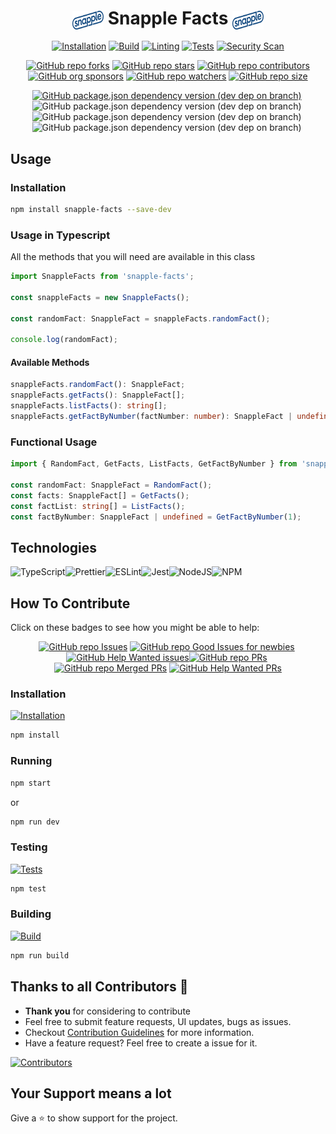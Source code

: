 <div align="center">
<h1><img src='./src/assets/Snapple_logo_(2020).png' width='50' height='30' align='center' alt='Snapple Logo' />
Snapple Facts
<img src='./src/assets/Snapple_logo_(2020).png' width='50' height='30' align='center' alt='Snapple Logo' />
</h1>

[![Installation](https://github.com/Vaporjawn/snapple-facts/actions/workflows/install.js.yml/badge.svg)](https://github.com/Vaporjawn/snapple-facts/actions/workflows/install.js.yml)
[![Build](https://github.com/Vaporjawn/snapple-facts/actions/workflows/build.js.yml/badge.svg)](https://github.com/Vaporjawn/snapple-facts/actions/workflows/build.js.yml)
[![Linting](https://github.com/Vaporjawn/snapple-facts/actions/workflows/lint.js.yml/badge.svg)](https://github.com/Vaporjawn/snapple-facts/actions/workflows/lint.js.yml)
[![Tests](https://github.com/Vaporjawn/snapple-facts/actions/workflows/tests.js.yml/badge.svg)](https://github.com/Vaporjawn/snapple-facts/actions/workflows/tests.js.yml)
[![Security Scan](https://github.com/Vaporjawn/snapple-facts/actions/workflows/securityScan.yml/badge.svg)](https://github.com/Vaporjawn/snapple-facts/actions/workflows/securityScan.yml)

[![GitHub repo forks](https://img.shields.io/github/forks/Vaporjawn/snapple-facts?style=flat&logo=github&logoColor=whitesmoke&label=Forks)](https://github.com/Vaporjawn/snapple-facts/network)&#160;[![GitHub repo stars](https://img.shields.io/github/stars/Vaporjawn/snapple-facts?style=flat&logo=github&logoColor=whitesmoke&label=Stars)](https://github.com/Vaporjawn/snapple-facts/stargazers)&#160;[![GitHub repo contributors](https://img.shields.io/github/contributors-anon/Vaporjawn/snapple-facts?style=flat&logo=github&logoColor=whitesmoke&label=Contributors)](https://github.com/Vaporjawn/snapple-facts/graphs/contributors)[![GitHub org sponsors](https://img.shields.io/github/sponsors/Vaporjawn?style=flat&logo=github&logoColor=whitesmoke&label=Sponsors)](https://github.com/sponsors/Vaporjawn)&#160;[![GitHub repo watchers](https://img.shields.io/github/watchers/Vaporjawn/snapple-facts?style=flat&logo=github&logoColor=whitesmoke&label=Watchers)](https://github.com/Vaporjawn/snapple-facts/watchers)&#160;[![GitHub repo size](https://img.shields.io/github/repo-size/Vaporjawn/snapple-facts?style=flat&logo=github&logoColor=whitesmoke&label=Repo%20Size)](https://github.com/Vaporjawn/snapple-facts/archive/refs/heads/main.zip)

[![GitHub package.json dependency version (dev dep on branch)](https://img.shields.io/github/package-json/dependency-version/Vaporjawn/snapple-facts/dev/typescript/main?style=flat&logo=typescript&logoColor=whitesmoke&label=TypeScript)](https://www.typescriptlang.org/)&#160;![GitHub package.json dependency version (dev dep on branch)](https://img.shields.io/github/package-json/dependency-version/Vaporjawn/snapple-facts/dev/prettier/main?style=flat&logo=prettier&logoColor=whitesmoke&label=Prettier)&#160;![GitHub package.json dependency version (dev dep on branch)](https://img.shields.io/github/package-json/dependency-version/Vaporjawn/snapple-facts/dev/eslint/main?style=flat&logo=eslint&logoColor=whitesmoke&label=ESLint)&#160;![GitHub package.json dependency version (dev dep on branch)](https://img.shields.io/github/package-json/dependency-version/Vaporjawn/snapple-facts/dev/jest/main?style=flat&logo=jest&logoColor=whitesmoke&label=Jest)&#160;

</div>

## Usage

### Installation

```bash
npm install snapple-facts --save-dev
```

### Usage in Typescript

All the methods that you will need are available in this class

```typescript
import SnappleFacts from 'snapple-facts';

const snappleFacts = new SnappleFacts();

const randomFact: SnappleFact = snappleFacts.randomFact();

console.log(randomFact);
```

#### Available Methods

```typescript
snappleFacts.randomFact(): SnappleFact;
snappleFacts.getFacts(): SnappleFact[];
snappleFacts.listFacts(): string[];
snappleFacts.getFactByNumber(factNumber: number): SnappleFact | undefined;
```

### Functional Usage

```typescript
import { RandomFact, GetFacts, ListFacts, GetFactByNumber } from 'snapple-facts';

const randomFact: SnappleFact = RandomFact();
const facts: SnappleFact[] = GetFacts();
const factList: string[] = ListFacts();
const factByNumber: SnappleFact | undefined = GetFactByNumber(1);
```

## Technologies

<img alt="TypeScript" src="https://img.shields.io/badge/typescript-%233178C6.svg?style=for-the-badge&logo=typescript&logoColor=white"/><img alt="Prettier" src="https://img.shields.io/badge/prettier-%23F7B93E.svg?style=for-the-badge&logo=prettier&logoColor=white"/><img alt="ESLint" src="https://img.shields.io/badge/eslint-%234B32C3.svg?style=for-the-badge&logo=eslint&logoColor=white"/><img alt="Jest" src="https://img.shields.io/badge/jest-%23C21325.svg?style=for-the-badge&logo=jest&logoColor=white"/><img alt="NodeJS" src="https://img.shields.io/badge/nodejs-%23339933.svg?style=for-the-badge&logo=node.js&logoColor=white"/><img alt="NPM" src="https://img.shields.io/badge/npm-%23CB3837.svg?style=for-the-badge&logo=npm&logoColor=white"/>

## How To Contribute

Click on these badges to see how you might be able to help:

<div align="center" markdown="1">

[![GitHub repo Issues](https://img.shields.io/github/issues/Vaporjawn/snapple-facts?style=flat&logo=github&logoColor=red&label=Issues)](https://github.com/Vaporjawn/snapple-facts/issues)&#160;[![GitHub repo Good Issues for newbies](https://img.shields.io/github/issues/Vaporjawn/snapple-facts/good%20first%20issue?style=flat&logo=github&logoColor=green&label=Good%20First%20issues)](https://github.com/Vaporjawn/snapple-facts/issues?q=is%3Aopen+is%3Aissue+label%3A%22good+first+issue%22)&#160;[![GitHub Help Wanted issues](https://img.shields.io/github/issues/Vaporjawn/snapple-facts/help%20wanted?style=flat&logo=github&logoColor=b545d1&label=%22Help%20Wanted%22%20issues)](https://github.com/Vaporjawn/snapple-facts/issues?q=is%3Aopen+is%3Aissue+label%3A%22help+wanted%22)[![GitHub repo PRs](https://img.shields.io/github/issues-pr/Vaporjawn/snapple-facts?style=flat&logo=github&logoColor=orange&label=PRs)](https://github.com/Vaporjawn/snapple-facts/pulls)&#160;[![GitHub repo Merged PRs](https://img.shields.io/github/issues-search/Vaporjawn/snapple-facts?style=flat&logo=github&logoColor=green&label=Merged%20PRs&query=is%3Amerged)](https://github.com/Vaporjawn/snapple-facts/pulls?q=is%3Apr+is%3Amerged)&#160;[![GitHub Help Wanted PRs](https://img.shields.io/github/issues-pr/Vaporjawn/snapple-facts/help%20wanted?style=flat&logo=github&logoColor=b545d1&label=%22Help%20Wanted%22%20PRs)](https://github.com/Vaporjawn/snapple-facts/pulls?q=is%3Aopen+is%3Aissue+label%3A%22help+wanted%22)

</div>

### Installation

[![Installation](https://github.com/Vaporjawn/snapple-facts/actions/workflows/install.js.yml/badge.svg)](https://github.com/Vaporjawn/snapple-facts/actions/workflows/install.js.yml)

```bash
npm install
```

### Running

```bash
npm start
```

or

```bash
npm run dev
```

### Testing

[![Tests](https://github.com/Vaporjawn/snapple-facts/actions/workflows/tests.js.yml/badge.svg)](https://github.com/Vaporjawn/snapple-facts/actions/workflows/tests.js.yml)

```bash
npm test
```

### Building

[![Build](https://github.com/Vaporjawn/snapple-facts/actions/workflows/build.js.yml/badge.svg)](https://github.com/Vaporjawn/snapple-facts/actions/workflows/build.js.yml)

```bash
npm run build
```

## Thanks to all Contributors 💪

- **Thank you** for considering to contribute
- Feel free to submit feature requests, UI updates, bugs as issues.
- Checkout [Contribution Guidelines](https://github.com/Vaporjawn/snapple-facts/blob/master/CONTRIBUTING.md) for more information.
- Have a feature request? Feel free to create a issue for it.

[![Contributors](https://contrib.rocks/image?repo=Vaporjawn/snapple-facts)](https://github.com/Vaporjawn/snapple-facts/graphs/contributors)

## Your Support means a lot

Give a ⭐ to show support for the project.
